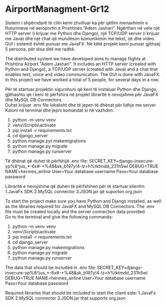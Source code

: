 # AirportManagment-Gr12

Sistemi i shpërndarë të cilin kemi zhvilluar ka për qëllim menaxhimin e fluturimeve në aeroportin e Prishtinës “Adem Jashari”.
Ngërthen në vete një HTTP server (i krijuar me Python dhe Django), një TCP/UDP server (i krijuar me Java) dhe një chat që mundëson komunikimin me tekst, zë dhe video.
GUI i sistemit është punuar me JavaFX.
Në këtë projekt kemi punuar gjithsej 5 persona, për disa ditë me radhë.

The distributed system we have developed aims to manage flights at Prishtina Airport "Adem Jashari".
It includes an HTTP server (created with Python and Django), a TCP/UDP server (created with Java) and a chat that enables text, voice and video communication.
The GUI is done with JavaFX.
In this project we have worked a total of 5 people, for several days in a row.

Për të startuar projektin sigurohuni që keni të instaluar Python dhe Django, gjithashtu që i keni të përfshira në projekt libraritë e nevojshme për JavaFX dhe MySQL DB Connectors.  
Duhet krijuar .env file lokalisht dhe të jepen të dhënat për lidhje me server
Kaloni në terminal dhe jepni komandat si në vazhdim:  
1. python -m venv venv  
2. venv\Scripts\activate  
3. pip install -r requirements.txt  
4. cd django_server  
5. python manage.pyt makemigrations  
6. python manage.py migrate  
7. python manage.py runserver  

Të dhënat që duhet të përfshijë .env file:
SECRET_KEY=django-insecure-yp%8^jus_*-6x#-+%48&sk_b197y!4-lz=h%tktmdd_231h5wl
DEBUG=TRUE
NAME=hermes_airline
User=Your database username
Pass=Your database password

Libraritë e nevojshme që duhen të përfshihen për të startuar klientin:
1.JavaFx SDK
2.MySQL connector
3.JSON jar që suporton org.json

To start the project make sure you have Python and Django installed, as well as the libraries required for JavaFX and MySQL DB Connectors.
The .env file must be created locally and the server connection data provided.  
Go to the terminal and give the following commands:  
1. python -m venv venv  
2. venv\Scripts\activate  
3. pip install -r requirements.txt  
4. cd django_server  
5. python manage.py makemigrations  
6. python manage.py migrate  
7. python manage.py runserver

The data that should be included in .env file:
SECRET_KEY=django-insecure-yp%8^jus_*-6x#-+%48&sk_b197y!4-lz=h%tktmdd_231h5wl
DEBUG=TRUE
NAME=hermes_airline
User=Your database username
Pass=Your database password

Required libraries that should be included to start the client side:
1.JavaFx SDK
2.MySQL connector
3.JSON jar that supports org.json


